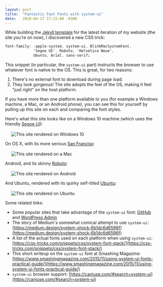 ```yaml
---
layout: post
title:  "Fantastic Fast Fonts with system-ui"
date:   2018-04-27 17:15:00 -0300
---
```


While building the [Jekyll template](https://github.com/nfriend/website-3.0) for the latest iteration of my website (the site you're on now), I discovered a new CSS trick:

```CSS
font-family: -apple-system, system-ui, BlinkMacSystemFont, 
             'Segoe UI', Roboto, 'Helvetica Neue', 
             Ubuntu, Arial, sans-serif;
```

This snippet (in particular, the `system-ui` part) instructs the browser to use whatever font is native to the OS.  This is great, for two reasons:

1. There's no external font to download during page load.
2. They look gorgeous! The site adopts the feel of the OS, making it feel "just right" on the host platform.

If you have more than one platform available to you (for example a Windows machine, a Mac, or an Android phone), you can see this for yourself by pulling up this site on each and comparing the font styles.

Here's what this site looks like on a Windows 10 machine (which uses the friendly [Segoe UI](https://docs.microsoft.com/en-us/typography/font-list/segoe-ui-symbol)):
<br /><br />
<img style="margin-left: 20px" src="{{ 'assets/img/native-fonts-with-system-ui/windows.png' | relative_url }}" alt="This site rendered on Windows 10"/>

On OS X, with its more serious [San Franciso](https://developer.apple.com/fonts/):
<br /><br />
<img style="margin-left: 20px" src="{{ 'assets/img/native-fonts-with-system-ui/mac.png' | relative_url }}" alt="This site rendered on a Mac"/>

Android, and its skinny [Roboto](https://fonts.google.com/specimen/Roboto):
<br /><br />
<img style="margin-left: 20px" src="{{ 'assets/img/native-fonts-with-system-ui/android.png' | relative_url }}" alt="This site rendered on Android"/>

And Ubuntu, rendered with its quirky self-titled [Ubuntu](https://fonts.google.com/specimen/Ubuntu):
<br /><br />
<img style="margin-left: 20px" src="{{ 'assets/img/native-fonts-with-system-ui/ubuntu.png' | relative_url }}" alt="This site rendered on Ubuntu"/>

Some related links:
- Some popular sites that take advantage of the `system-ui` font: [GitHub](https://GitHub.com) and [WordPress Admin](https://wordpress.com/wp-admin)
- The story of Medium's somewhat comical attempt to use `system-ui`: [https://medium.design/system-shock-6b1dc6d6596f](https://medium.design/system-shock-6b1dc6d6596f)
- A list of the actual fonts used on each platform when using `system-ui`: [https://css-tricks.com/snippets/css/system-font-stack/](https://css-tricks.com/snippets/css/system-font-stack/)
- This short writeup on the `system-ui` font at Smashing Magazine: [https://www.smashingmagazine.com/2015/11/using-system-ui-fonts-practical-guide/](https://www.smashingmagazine.com/2015/11/using-system-ui-fonts-practical-guide/)
- `system-ui` browser support: [https://caniuse.com/#search=system-ui](https://caniuse.com/#search=system-ui)

